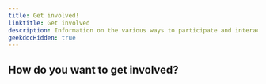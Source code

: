 ```yaml
---
title: Get involved!
linktitle: Get involved
description: Information on the various ways to participate and interact with the Tinkerbell community.
geekdocHidden: true
---
```


## How do you want to get involved?

